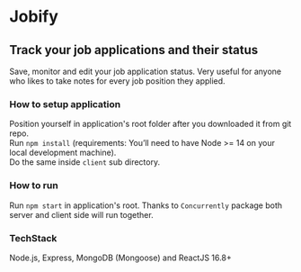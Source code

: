 # Jobify </br>
## Track your job applications and their status </br>
Save, monitor and edit your job application status. Very useful for anyone who likes to take notes for every job position they applied. </br>
### How to setup application </br>
Position yourself in application's root folder after you downloaded it from git repo.</br>
Run `npm install` (requirements: You’ll need to have Node >= 14 on your local development machine).</br>
Do the same inside `client` sub directory.</br>

### How to run</br>
Run `npm start` in application's root. Thanks to `Concurrently` package both server and client side will run together.</br>

### TechStack </br>
Node.js, Express, MongoDB (Mongoose) and ReactJS 16.8+

